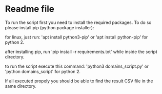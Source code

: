 # Readme file

To run the script first you need to install the required packages.
To do so please install pip (python package installer):

for linux, just run: 'apt install python3-pip' or 'apt install python-pip' for python 2.

after installing pip, run 'pip install -r requirements.txt' while inside the script directory.

to run the script execute this command: 'python3 domains_script.py' or 'python domains_script' for python 2. 

If all executed propely you should be able to find the result CSV file in the same directory.
